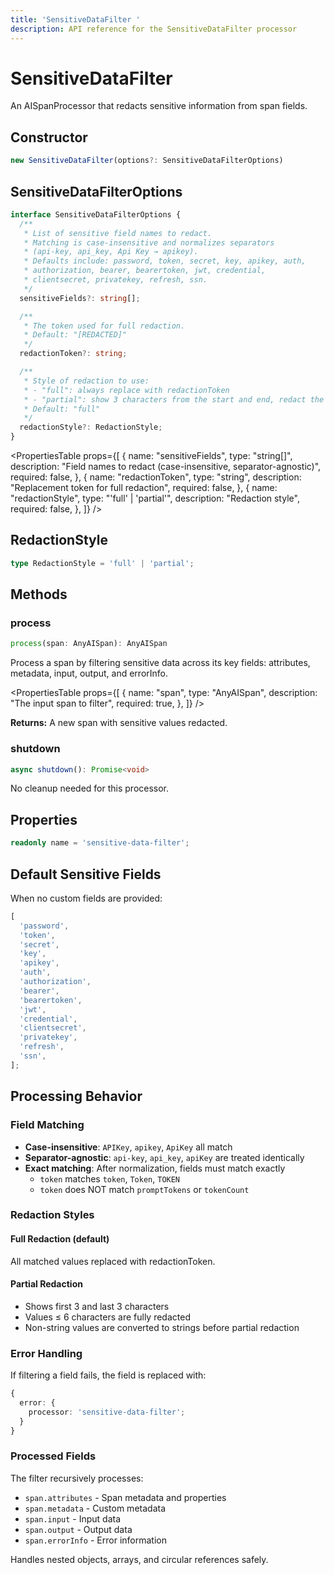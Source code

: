 ```yaml
---
title: 'SensitiveDataFilter '
description: API reference for the SensitiveDataFilter processor
---
```


# SensitiveDataFilter

An AISpanProcessor that redacts sensitive information from span fields.

## Constructor

```typescript
new SensitiveDataFilter(options?: SensitiveDataFilterOptions)
```

## SensitiveDataFilterOptions

```typescript
interface SensitiveDataFilterOptions {
  /**
   * List of sensitive field names to redact.
   * Matching is case-insensitive and normalizes separators
   * (api-key, api_key, Api Key → apikey).
   * Defaults include: password, token, secret, key, apikey, auth,
   * authorization, bearer, bearertoken, jwt, credential,
   * clientsecret, privatekey, refresh, ssn.
   */
  sensitiveFields?: string[];

  /**
   * The token used for full redaction.
   * Default: "[REDACTED]"
   */
  redactionToken?: string;

  /**
   * Style of redaction to use:
   * - "full": always replace with redactionToken
   * - "partial": show 3 characters from the start and end, redact the middle
   * Default: "full"
   */
  redactionStyle?: RedactionStyle;
}
```

<PropertiesTable
props={[
{
name: "sensitiveFields",
type: "string[]",
description: "Field names to redact (case-insensitive, separator-agnostic)",
required: false,
},
{
name: "redactionToken",
type: "string",
description: "Replacement token for full redaction",
required: false,
},
{
name: "redactionStyle",
type: "'full' | 'partial'",
description: "Redaction style",
required: false,
},
]}
/>

## RedactionStyle

```typescript
type RedactionStyle = 'full' | 'partial';
```

## Methods

### process

```typescript
process(span: AnyAISpan): AnyAISpan
```

Process a span by filtering sensitive data across its key fields: attributes, metadata, input, output, and errorInfo.

<PropertiesTable
props={[
{
name: "span",
type: "AnyAISpan",
description: "The input span to filter",
required: true,
},
]}
/>

**Returns:** A new span with sensitive values redacted.

### shutdown

```typescript
async shutdown(): Promise<void>
```

No cleanup needed for this processor.

## Properties

```typescript
readonly name = 'sensitive-data-filter';
```

## Default Sensitive Fields

When no custom fields are provided:

```typescript
[
  'password',
  'token',
  'secret',
  'key',
  'apikey',
  'auth',
  'authorization',
  'bearer',
  'bearertoken',
  'jwt',
  'credential',
  'clientsecret',
  'privatekey',
  'refresh',
  'ssn',
];
```

## Processing Behavior

### Field Matching

- **Case-insensitive**: `APIKey`, `apikey`, `ApiKey` all match
- **Separator-agnostic**: `api-key`, `api_key`, `apiKey` are treated identically
- **Exact matching**: After normalization, fields must match exactly
  - `token` matches `token`, `Token`, `TOKEN`
  - `token` does NOT match `promptTokens` or `tokenCount`

### Redaction Styles

#### Full Redaction (default)

All matched values replaced with redactionToken.

#### Partial Redaction

- Shows first 3 and last 3 characters
- Values ≤ 6 characters are fully redacted
- Non-string values are converted to strings before partial redaction

### Error Handling

If filtering a field fails, the field is replaced with:

```typescript
{
  error: {
    processor: 'sensitive-data-filter';
  }
}
```

### Processed Fields

The filter recursively processes:

- `span.attributes` - Span metadata and properties
- `span.metadata` - Custom metadata
- `span.input` - Input data
- `span.output` - Output data
- `span.errorInfo` - Error information

Handles nested objects, arrays, and circular references safely.
